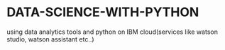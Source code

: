 # DATA-SCIENCE-WITH-PYTHON
using data analytics tools and python on IBM cloud(services like watson studio, watson assistant etc..)
